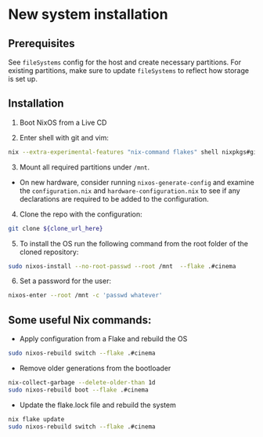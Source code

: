 # New system installation

## Prerequisites

See `fileSystems` config for the host and create necessary partitions. For existing partitions, make sure to update `fileSystems` to reflect how storage is set up.


## Installation

1. Boot NixOS from a Live CD

2. Enter shell with git and vim:

```bash
nix --extra-experimental-features "nix-command flakes" shell nixpkgs#git nixpkgs#vim
```
3. Mount all required partitions under `/mnt`.

- On new hardware, consider  running `nixos-generate-config` and examine the `configuration.nix` and `hardware-configuration.nix` to see if any declarations are required to be added to the configuration.

4. Clone the repo with the configuration:

```bash
git clone ${clone_url_here}
```

5. To install the OS run the following command from the root folder of the cloned repository:

```bash
sudo nixos-install --no-root-passwd --root /mnt  --flake .#cinema
```

6. Set a password for the user:

```bash
nixos-enter --root /mnt -c 'passwd whatever'
```

## Some useful Nix commands:

- Apply configuration from a Flake and rebuild the OS
```bash
sudo nixos-rebuild switch --flake .#cinema
```


- Remove older generations from the bootloader
```bash
nix-collect-garbage --delete-older-than 1d
sudo nixos-rebuild boot --flake .#cinema
```


- Update the flake.lock file and rebuild the system
```bash
nix flake update
sudo nixos-rebuild switch --flake .#cinema
```
